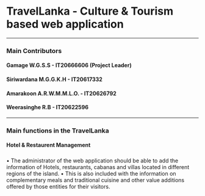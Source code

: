 # TravelLanka - Culture & Tourism based web application
<hr>

### Main Contributors
#### Gamage W.G.S.S - IT20666606 (Project Leader)
#### Siriwardana M.G.G.K.H - IT20617332
#### Amarakoon A.R.W.M.M.L.O. - IT20626792
#### Weerasinghe R.B - IT20622596
<hr>

### Main functions in the TravelLanka
#### Hotel & Restaurent Management
##### 
• The administrator of the web application should be able to add the information of Hotels, 
restaurants, cabanas and villas located in different regions of the island. 
• This is also included with the information on complementary meals and traditional cuisine 
and other value additions offered by those entities for their visitors.



